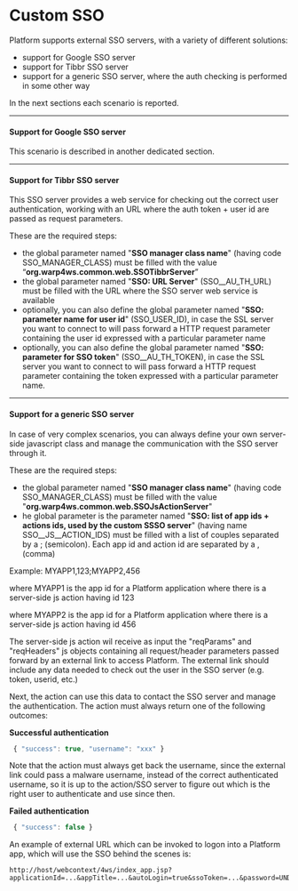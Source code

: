 # Custom SSO

Platform supports external SSO servers, with a variety of different solutions:

* support for Google SSO server
* support for Tibbr SSO server
* support for a generic SSO server, where the auth checking is performed in some other way

In the next sections each scenario is reported.

---

#### Support for Google SSO server

This scenario is described in another dedicated section.

---

#### Support for Tibbr SSO server

This SSO server provides a web service for checking out the correct user authentication, working with an URL where the auth token + user id are passed as request parameters.

These are the required steps:

* the global parameter named "**SSO manager class name**" \(having code SSO\_MANAGER\_CLASS\) must be filled with the value “**org.warp4ws.common.web.SSOTibbrServer**” 
* the global parameter named "**SSO: URL Server**" \(SSO\_\_AU\_TH\_URL\) must be filled with the URL where the SSO server web service is available
* optionally, you can also define the global parameter named "**SSO: parameter name for user id**" \(SSO\_USER\_ID\), in case the SSL server you want to connect to will pass forward a HTTP request parameter containing the user id expressed with a particular parameter name
* optionally, you can also define the global parameter named "**SSO: parameter for SSO token**" \(SSO\_\_AU\_TH\_TOKEN\), in case the SSL server you want to connect to will pass forward a HTTP request parameter containing the token expressed with a particular parameter name.

---

#### Support for a generic SSO server

In case of very complex scenarios, you can always define your own server-side javascript class and manage the communication with the SSO server through it.

These are the required steps:

* the global parameter named "**SSO manager class name**" \(having code SSO\_MANAGER\_CLASS\) must be filled with the value "**org.warp4ws.common.web.SSOJsActionServer**"
* he global parameter is the parameter named "**SSO: list of app ids + actions ids, used by the custom SSSO server**" \(having name SSO\_\_JS\_\_ACTION\_IDS\) must be filled with a list of couples separated by a ; \(semicolon\). Each app id and action id are separated by a , \(comma\)

Example: MYAPP1,123;MYAPP2,456

where MYAPP1 is the app id for a Platform application where there is a server-side js action having id 123

where MYAPP2 is the app id for a Platform application where there is a server-side js action having id 456

The server-side js action wil receive as input the "reqParams" and "reqHeaders" js objects containing all request/header parameters passed forward by an external link to access Platform. The external link should include any data needed to check out the user in the SSO server \(e.g. token, userid, etc.\)

Next, the action can  use this data to contact the SSO server and manage the authentication. The action must always return one of the following outcomes:

**Successful authentication**

```js
 { "success": true, "username": "xxx" }
```

Note that the action must always get back the username, since the external link could pass a malware username, instead of the correct authenticated username, so it is up to the action/SSO server to figure out which is the right user to authenticate and use since then.

**Failed authentication**

```js
 { "success": false }
```

An example of external URL which can be invoked to logon into a Platform app, which will use the SSO behind the scenes is:

```
http://host/webcontext/4ws/index_app.jsp?applicationId=...&appTitle=...&autoLogin=true&ssoToken=...&password=UNDEFINED&username=UNDEFINED
```




